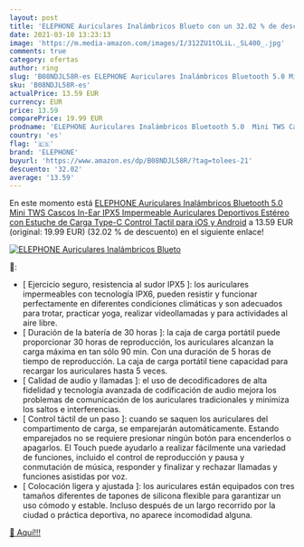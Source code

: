 ```yaml
---
layout: post
title: 'ELEPHONE Auriculares Inalámbricos Blueto con un 32.02 % de descuento'
date: 2021-03-10 13:23:13
image: 'https://m.media-amazon.com/images/I/312ZU1tOLiL._SL400_.jpg'
comments: true
category: ofertas
author: ring
slug: 'B08NDJL58R-es ELEPHONE Auriculares Inalámbricos Bluetooth 5.0 Mini TWS...'
sku: 'B08NDJL58R-es'
actualPrice: 13.59 EUR
currency: EUR
price: 13.59
comparePrice: 19.99 EUR
prodname: 'ELEPHONE Auriculares Inalámbricos Bluetooth 5.0  Mini TWS Cascos In-Ear  IPX5 Impermeable Auriculares Deportivos Estéreo con Estuche de Carga Type-C  Control Tactil  para iOS y Android'
country: 'es'
flag: '🇪🇸'
brand: 'ELEPHONE'
buyurl: 'https://www.amazon.es/dp/B08NDJL58R/?tag=tolees-21'
descuento: '32.02'
average: '13.59'
---
```


En este momento está [ELEPHONE Auriculares Inalámbricos Bluetooth 5.0  Mini TWS Cascos In-Ear  IPX5 Impermeable Auriculares Deportivos Estéreo con Estuche de Carga Type-C  Control Tactil  para iOS y Android](https://www.amazon.es/dp/B08NDJL58R/?tag=tolees-21) a 13.59 EUR (original: 19.99 EUR) (32.02 %  de descuento) en el siguiente enlace!

[![ELEPHONE Auriculares Inalámbricos Blueto](https://m.media-amazon.com/images/I/312ZU1tOLiL._SL400_.jpg)](https://www.amazon.es/dp/B08NDJL58R/?tag=tolees-21)

🔎:

- [ Ejercicio seguro, resistencia al sudor IPX5 ]: los auriculares impermeables con tecnología IPX6, pueden resistir y funcionar perfectamente en diferentes condiciones climáticas y son adecuados para trotar, practicar yoga, realizar videollamadas y para actividades al aire libre.
- [ Duración de la batería de 30 horas ]: la caja de carga portátil puede proporcionar 30 horas de reproducción, los auriculares alcanzan la carga máxima en tan sólo 90 min. Con una duración de 5 horas de tiempo de reproducción. La caja de carga portátil tiene capacidad para recargar los auriculares hasta 5 veces.
- [ Calidad de audio y llamadas ]: el uso de decodificadores de alta fidelidad y tecnología avanzada de codificación de audio mejora los problemas de comunicación de los auriculares tradicionales y minimiza los saltos e interferencias.
- [ Control táctil de un paso ]: cuando se saquen los auriculares del compartimento de carga, se emparejarán automáticamente. Estando emparejados no se requiere presionar ningún botón para encenderlos o apagarlos. El Touch puede ayudarlo a realizar fácilmente una variedad de funciones, incluido el control de reproducción y pausa y conmutación de música, responder y finalizar y rechazar llamadas y funciones asistidas por voz.
- [ Colocación ligera y ajustada ]: los auriculares están equipados con tres tamaños diferentes de tapones de silicona flexible para garantizar un uso cómodo y estable. Incluso después de un largo recorrido por la ciudad o práctica deportiva, no aparece incomodidad alguna.

[🛒 Aquí!!!](https://www.amazon.es/dp/B08NDJL58R/?tag=tolees-21)
